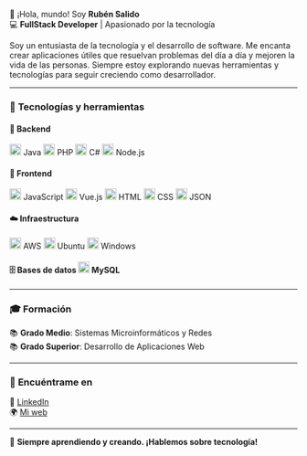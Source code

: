 👋 ¡Hola, mundo! Soy **Rubén Salido**  
💻 **FullStack Developer** | Apasionado por la tecnología  

Soy un entusiasta de la tecnología y el desarrollo de software. Me encanta crear aplicaciones útiles que resuelvan problemas del día a día y mejoren la vida de las personas. Siempre estoy explorando nuevas herramientas y tecnologías para seguir creciendo como desarrollador.

---

### 🚀 **Tecnologías y herramientas**

#### 💾 **Backend**  
<img src="https://upload.wikimedia.org/wikipedia/commons/4/47/Java_Black_icon.svg" alt="Java" width="20" height="20"> Java  <img src="https://upload.wikimedia.org/wikipedia/commons/2/27/PHP-logo.svg" alt="PHP" width="20" height="20"> PHP <img src="https://upload.wikimedia.org/wikipedia/commons/0/0d/C_Sharp_wordmark.svg" alt="C#" width="20" height="20"> C#  <img src="https://upload.wikimedia.org/wikipedia/commons/d/d9/Node.js_logo.svg" alt="Node.js" width="20" height="20"> Node.js  

#### 🎨 **Frontend**  
<img src="https://upload.wikimedia.org/wikipedia/commons/9/99/Unofficial_JavaScript_logo_2.svg" alt="JavaScript" width="20" height="20"> JavaScript  <img src="https://upload.wikimedia.org/wikipedia/commons/9/95/Vue.js_Logo_2.svg" alt="Vue.js" width="20" height="20"> Vue.js  <img src="https://upload.wikimedia.org/wikipedia/commons/6/61/HTML5_logo_and_wordmark.svg" alt="HTML" width="20" height="20"> HTML  <img src="https://upload.wikimedia.org/wikipedia/commons/d/d5/CSS3_logo_and_wordmark.svg" alt="CSS" width="20" height="20"> CSS  <img src="https://upload.wikimedia.org/wikipedia/commons/c/c9/JSON_vector_logo.svg" alt="JSON" width="20" height="20"> JSON  

#### ☁️ **Infraestructura**  
<img src="https://upload.wikimedia.org/wikipedia/commons/9/93/Amazon_Web_Services_Logo.svg" alt="AWS" width="20" height="20"> AWS  <img src="https://upload.wikimedia.org/wikipedia/commons/3/35/Tux.svg" alt="Ubuntu" width="20" height="20"> Ubuntu  <img src="https://upload.wikimedia.org/wikipedia/commons/0/0a/Unofficial_Windows_logo_variant_-_2002%E2%80%932012_%28Multicolored%29.svg" alt="Windows" width="20" height="20"> Windows  

#### 🗄️ **Bases de datos**  <img src="https://upload.wikimedia.org/wikipedia/commons/b/b2/Database-mysql.svg" alt="MySQL" width="20" height="20"> MySQL 

---

### 🎓 **Formación**  
📚 **Grado Medio**: Sistemas Microinformáticos y Redes  
📚 **Grado Superior**: Desarrollo de Aplicaciones Web  

---

### 📲 **Encuéntrame en**  
🔗 [LinkedIn](https://www.linkedin.com/in/ruben-salido-347689236/)  
🌍 [Mi web](https://www.rubensalido.es)  

---

🚀 **Siempre aprendiendo y creando. ¡Hablemos sobre tecnología!**
